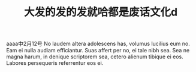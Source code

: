 ﻿---
layout: post
title: 大发的发的发就哈都是废话文化d
category: aaaa
---

aaaa中2月12号
No laudem altera adolescens has, volumus lucilius eum no. Eam ei nulla audiam efficiantur. Suas affert per no, ei tale nibh sea. Sea ne magna harum, in denique scriptorem sea, cetero alienum tibique ei eos. Labores persequeris referrentur eos ei.
